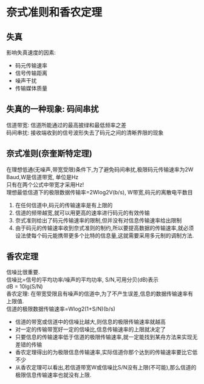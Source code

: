 # 奈式准则和香农定理

## 失真

影响失真速度的因素:

- 码元传输速率
- 信号传输距离
- 噪声干扰
- 传输媒体质量

## 失真的一种现象: 码间串扰

信道带宽: 信道所能通过的最高披绿和最低频率之差  
码间串扰: 接收端收到的信号波形失去了码元之间的清晰界限的现象  

## 奈式准则(奈奎斯特定理)

在理想低通(无噪声,带宽受限)条件下,为了避免码间串扰,极限码元传输速率为2W Baud,W是信道带宽, 单位是Hz  
只有在两个公式中带宽才采用Hz!  
理想最低信道下的极限数据传输率=2Wlog2V(b/s), W带宽,码元的离散电平数目  

1. 在任何信道中,码元的传输速率是有上限的
2. 信道的频带越宽,就可以用更高的速率进行码元的有效传输
3. 奈式准则给出了码元传输速率的限制,但并没有对信息传输速率给出限制
4. 由于码元的传输速率收到奈式准则的制约,所以要提高数据的传输速率,就必须设法使每个码元能携带更多个比特的信息量,这就需要采用多元制的调制方法.

## 香农定理

信噪比很重要.  
信噪比=信号的平均功率/噪声的平均功率, S/N,可用分贝(dB)表示  
dB = 10lg(S/N)  
香农定理: 在带宽受限且有噪声的信道中,为了不产生误差,信息的数据传输速率有上限值.  
信道的极限数据传输速率=Wlog2(1+S/N)(b/s)

- 信道的带宽或信道中的信噪比越大,则信息的极限传输速率就越高
- 对一定的传输带宽好一定的信噪比,信息传输速率的上限就决定了
- 只要信息的传输速率低于信道的极限传输速率,就一定能找到某舟方法来实现无差错的传输
- 香农定理得出的为极限信息传输速率,实际信道你那个达到的传输速率要比它低不少
- 从香农定理可以看出,若信道带宽W或信噪比S/N没有上限(不可能),那么信道的极限信息传输速率也就没有上限.

